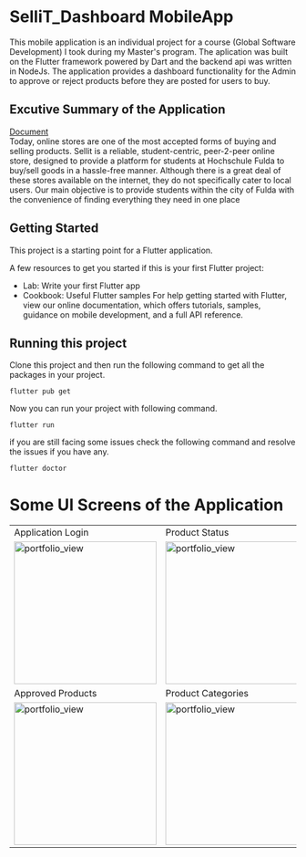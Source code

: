 # SelliT_Dashboard MobileApp 
 This mobile application is an individual project for a course (Global Software Development) I took during my Master's program. The aplication was built on the Flutter framework powered by Dart and the backend api was written in NodeJs. The application provides a dashboard functionality for the Admin to approve or reject products before they are posted for users to buy. 

## Excutive Summary of the Application
[Document](https://docs.google.com/document/d/11pKeHCEFNEo_TIwEz3EjIrHNZ2mUv9N7jiiGhmZo47s/edit?usp=sharing) </br>
Today, online stores are one of the most accepted forms of buying and selling products. Sellit is a reliable, student-centric, peer-2-peer online store, designed to provide a platform for students at Hochschule Fulda to buy/sell goods in a hassle-free manner.  Although there is a great deal of these stores available on the internet, they do not specifically cater to local users. Our main objective is to provide students within the city of Fulda with the convenience of finding everything they need in one place

## Getting Started 
This project is a starting point for a Flutter application.

A few resources to get you started if this is your first Flutter project:

* Lab: Write your first Flutter app
* Cookbook: Useful Flutter samples
For help getting started with Flutter, view our online documentation, which offers tutorials, samples, guidance on mobile development, and a full API reference.

## Running this project
Clone this project and then run the following command to get all the packages in your project.
```
flutter pub get
```
Now you can run your project with following command.
```
flutter run
```
if you are still facing some issues check the following command and resolve the issues if you have any.
```
flutter doctor
```

# Some UI Screens of the Application
<table>
  <tr>
    <td>Application Login</td>
     <td>Product Status</td>
     <td>Product Stats</td>
     <td>Application Drawer</td>
  </tr>
  <tr>
    <td valign="top"><img width="250" alt="portfolio_view" src="https://github.com/lxmirmsh1811/sellitAdmin/blob/master/ApplicationUI/Login.png"></td>
    <td valign="top"><img width="250" alt="portfolio_view" src="https://github.com/lxmirmsh1811/sellitAdmin/blob/master/ApplicationUI/DashboardTwo.png"></td>
    <td valign="top"><img width="250" alt="portfolio_view" src="https://github.com/lxmirmsh1811/sellitAdmin/blob/master/ApplicationUI/DashboardOne.png"></td>
    <td valign="top"><img width="250" alt="portfolio_view" src="https://github.com/lxmirmsh1811/sellitAdmin/blob/master/ApplicationUI/Drawer.png"></td>
   
  </tr>
    <tr>
 <td>Approved Products</td>
        <td>Product Categories</td>
        <td>Sub Categories</td>
        <td>Users</td>
  </tr>
  <tr>
    <td valign="top"><img width="250" alt="portfolio_view" src="https://github.com/lxmirmsh1811/sellitAdmin/blob/master/ApplicationUI/ApprovedProductList.png"></td>
    <td valign="top"><img width="250" alt="portfolio_view" src="https://github.com/lxmirmsh1811/sellitAdmin/blob/master/ApplicationUI/Categories.png"></td>
    <td valign="top"><img width="250" alt="portfolio_view" src="https://github.com/lxmirmsh1811/sellitAdmin/blob/master/ApplicationUI/SubCategories.png"></td>
   <td valign="top"><img width="250" alt="portfolio_view" src="https://github.com/lxmirmsh1811/sellitAdmin/blob/master/ApplicationUI/Users.png"></td>
  </tr>
 </table>
 




